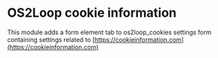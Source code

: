 # OS2Loop cookie information

This module adds a form element tab to os2loop_cookies
settings form containing settings related to
[https://cookieinformation.com](https://cookieinformation.com)
